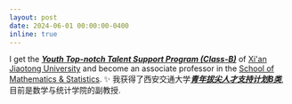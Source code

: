 ```yaml
---
layout: post
date: 2024-06-01 00:00:00-0400
inline: true
---
```


I get the [***Youth Top-notch Talent Support Program (Class-B)***](https://mp.weixin.qq.com/s/uLXkxSNrrfCVH_soBRdqIw) of [Xi'an Jiaotong University](https://www.xjtu.edu.cn/) and become an associate professor in the [School of Mathematics & Statistics](https://math.xjtu.edu.cn/index.htm). :sparkles:
我获得了西安交通大学[***青年拔尖人才支持计划B类***](https://math.xjtu.edu.cn/info/1279/12223.htm), 目前是数学与统计学院的副教授.